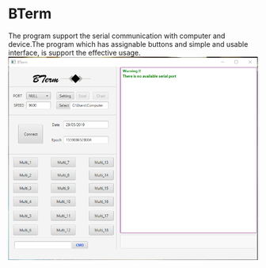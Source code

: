 # BTerm
The program support the serial communication with computer and device.The program which has assignable buttons and simple and usable interface, is support the effective usage. 
![Alt text](https://github.com/Burakdemirci/BTerm/blob/master/BTermMain.png "BTerm")
 
